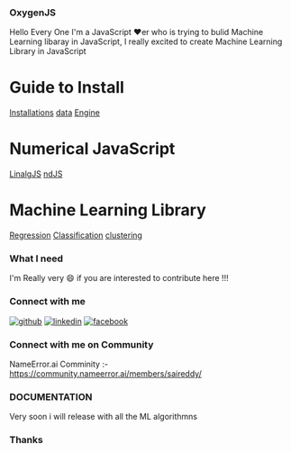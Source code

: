### OxygenJS

Hello Every One I'm a JavaScript :heart:er who is trying to bulid Machine Learning libaray in JavaScript, I really excited to create Machine Learning Library in JavaScript


# Guide to Install
[Installations]()
[data]()
[Engine]()

# Numerical JavaScript
[LinalgJS]()
[ndJS]()

# Machine Learning Library
[Regression]()
[Classification]()
[clustering]()


### What I need

I'm Really very :smile: if you are interested to contribute here !!!

### Connect with me

[![github](https://cloud.githubusercontent.com/assets/17016297/18839843/0e06a67a-83d2-11e6-993a-b35a182500e0.png)][1]
[![linkedin](https://cloud.githubusercontent.com/assets/17016297/18839848/0fc7e74e-83d2-11e6-8c6a-277fc9d6e067.png)][3]
[![facebook](https://cloud.githubusercontent.com/assets/17016297/18839836/0a06deb4-83d2-11e6-8078-1d0974af0f63.png)][2]

[1]: https://github.com/saichandrareddy1
[2]: https://www.linkedin.com/in/sai-chandra-reddy-vuta-946b2b133/
[3]: https://www.facebook.com/saichandrareddy.vuta

### Connect with me on Community
NameError.ai Comminity :- https://community.nameerror.ai/members/saireddy/

### DOCUMENTATION 

Very soon i will release with all the ML algorithmns

### Thanks
